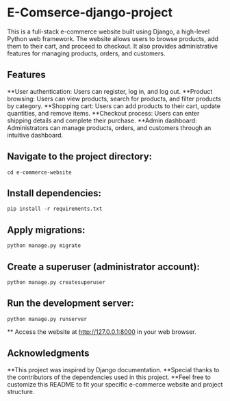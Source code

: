 # E-Comserce-django-project
This is a full-stack e-commerce website built using Django, a high-level Python web framework. The website allows users to browse products, add them to their cart, and proceed to checkout. It also provides administrative features for managing products, orders, and customers.

## Features

**User authentication: Users can register, log in, and log out.
**Product browsing: Users can view products, search for products, and filter products by category.
**Shopping cart: Users can add products to their cart, update quantities, and remove items.
**Checkout process: Users can enter shipping details and complete their purchase.
**Admin dashboard: Administrators can manage products, orders, and customers through an intuitive dashboard.

## Navigate to the project directory:
```
cd e-commerce-website
```
## Install dependencies:
```
pip install -r requirements.txt 
```
## Apply migrations:
```
python manage.py migrate
```
## Create a superuser (administrator account):
```
python manage.py createsuperuser
```
## Run the development server:
```
python manage.py runserver
```
**  Access the website at http://127.0.0.1:8000 in your web browser.

## Acknowledgments
**This project was inspired by Django documentation.
**Special thanks to the contributors of the dependencies used in this project.
**Feel free to customize this README to fit your specific e-commerce website and project structure.

